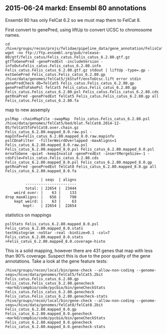 ## 2015-06-24 markd: Ensembl 80 annotations

Ensembl 80 has only FelCat 6.2 so we must map them to FelCat 8.

First convert to genePred, using liftUp to convert UCSC to chromosome names.
````
cd /hive/groups/recon/projs/felidae/pipeline_data/gene_annotation/FelisCatus/8.0/ensembl80
wget -nv ftp://ftp.ensembl.org/pub/release-80/gtf/felis_catus/Felis_catus.Felis_catus_6.2.80.gtf.gz
gtfToGenePred -genePredExt -includeVersion -infoOut=Felis_catus.Felis_catus_6.2.80.info Felis_catus.Felis_catus_6.2.80.gtf.gz stdout | liftUp -type=.gp -extGenePred Felis_catus.Felis_catus_6.2.80.gp /hive/data/genomes/felCat5/jkStuff/ensToUcsc.lift error stdin
genePredCheck db=felCat5 Felis_catus.Felis_catus_6.2.80.gp 
genePredToFakePsl felCat5 Felis_catus.Felis_catus_6.2.80.gp Felis_catus.Felis_catus_6.2.80.psl Felis_catus.Felis_catus_6.2.80.cds
getRnaPred -genePredExt felCat5 Felis_catus.Felis_catus_6.2.80.gp all Felis_catus.Felis_catus_6.2.80.fa
````


map to new assemply
````
pslMap -chainMapFile -swapMap  Felis_catus.Felis_catus_6.2.80.psl /hive/data/genomes/felCat5/bed/blat.felCat8.2014-12-05/felCat5ToFelCat8.over.chain.gz Felis_catus_6.2.80.mapped_8.0.raw.psl -mapInfo=Felis_catus_6.2.80.mapped_8.0.raw.mapinfo
pslCDnaFilter  -filterWeirdOverlapped -maxAligns=1 Felis_catus_6.2.80.mapped_8.0.raw.psl  Felis_catus_6.2.80.mapped_8.0.psl Felis_catus_6.2.80.mapped_8.0.psl
mrnaToGene -quiet -keepInvalid -genePredExt -insertMergeSize=-1 -cdsFile=Felis_catus.Felis_catus_6.2.80.cds Felis_catus_6.2.80.mapped_8.0.psl Felis_catus_6.2.80.mapped_8.0.gp
getRnaPred -genePredExt felCat8 Felis_catus_6.2.80.mapped_8.0.gp all Felis_catus_6.2.80.mapped_8.0.fa
````

                    | seqs	| aligns
             -----------------------
             total:	| 22654	|  23444
        weird over:	|    63	|    133
    drop maxAligns:	|   656	|    790
        kept weird:	|    63	|     63
            kept:	| 22654	|  22654

statistics on mappings
````
pslStats Felis_catus_6.2.80.mapped_8.0.psl  Felis_catus_6.2.80.mapped_8.0.stats
textHistogram -noStar -real -binSize=0.1 -col=7 Felis_catus_6.2.80.mapped_8.0.stats >Felis_catus_6.2.80.mapped_8.0.coverage-histo
````

This is a solid mapping, however there are 431 genes that map with less than
90% coverage.  Suspect this is due to the poor quality of the gene
annotations.  Take a look at the gene feature tests:
````
/hive/groups/recon/local/bin/gene-check --allow-non-coding --genome-seqs=/hive/data/genomes/felCat5/felCat5.2bit Felis_catus.Felis_catus_6.2.80.gp Felis_catus.Felis_catus_6.2.80.genecheck
~markd/compbio/code/pycbio/bin/geneCheckStats  Felis_catus.Felis_catus_6.2.80.genecheck  Felis_catus.Felis_catus_6.2.80.genecheck-stats
/hive/groups/recon/local/bin/gene-check --allow-non-coding --genome-seqs=/hive/data/genomes/felCat8/felCat8.2bit Felis_catus_6.2.80.mapped_8.0.gp Felis_catus_6.2.80.mapped_8.0.genecheck
~markd/compbio/code/pycbio/bin/geneCheckStats  Felis_catus_6.2.80.mapped_8.0.genecheck  Felis_catus_6.2.80.mapped_8.0.genecheck-stats
````
